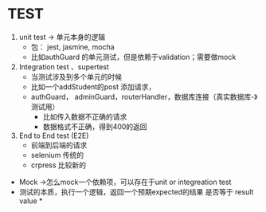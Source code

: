 # TEST
1. unit test -> 单元本身的逻辑
    * 包： jest, jasmine, mocha 
    * 比如authGuard 的单元测试，但是依赖于validation；需要做mock
2. Integration test 、supertest
    * 当测试涉及到多个单元的时候
    * 比如一个addStudent的post 添加请求，
    * authGuard， adminGuard，routerHandler，数据库连接（真实数据库-》测试用）
        - 比如传入数据不正确的请求
        - 数据格式不正确，得到400的返回
3. End to End test (E2E)
    * 前端到后端的请求
    * selenium 传统的
    * crpress  比较新的

* Mock ->怎么mock一个依赖项，可以存在于unit or integreation test 
*  测试的本质，执行一个逻辑，返回一个预期expected的结果 是否等于 result value
    *  